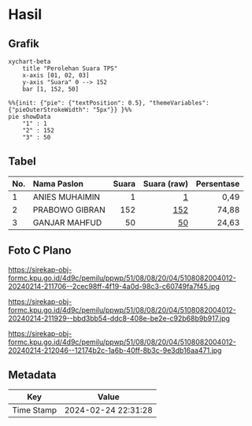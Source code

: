 # Hasil

## Grafik

```mermaid
xychart-beta
    title "Perolehan Suara TPS"
    x-axis [01, 02, 03]
    y-axis "Suara" 0 --> 152
    bar [1, 152, 50]
```

```mermaid
%%{init: {"pie": {"textPosition": 0.5}, "themeVariables": {"pieOuterStrokeWidth": "5px"}} }%%
pie showData
    "1" : 1
    "2" : 152
    "3" : 50
```

## Tabel

| No. | Nama Paslon    | Suara | Suara (raw) | Persentase |
|:--- |:-------------- | -----:| -----------:| ----------:|
| 1   | ANIES MUHAIMIN | 1     | [1][p-1]    | 0,49       |
| 2   | PRABOWO GIBRAN | 152   | [152][p-2]  | 74,88      |
| 3   | GANJAR MAHFUD  | 50    | [50][p-3]   | 24,63      |


[p-1]: https://github.com/gigit-pemilu/pemilu-2024-51-bali/blob/main/pilpres/hitung-suara/sub/51-bali/sub/08-buleleng/sub/08-kubutambahan/sub/2004-tajun/sub/012-tps/sub/paslon-1.txt
[p-2]: https://github.com/gigit-pemilu/pemilu-2024-51-bali/blob/main/pilpres/hitung-suara/sub/51-bali/sub/08-buleleng/sub/08-kubutambahan/sub/2004-tajun/sub/012-tps/sub/paslon-2.txt
[p-3]: https://github.com/gigit-pemilu/pemilu-2024-51-bali/blob/main/pilpres/hitung-suara/sub/51-bali/sub/08-buleleng/sub/08-kubutambahan/sub/2004-tajun/sub/012-tps/sub/paslon-3.txt

## Foto C Plano

https://sirekap-obj-formc.kpu.go.id/4d9c/pemilu/ppwp/51/08/08/20/04/5108082004012-20240214-211706--2cec98ff-4f19-4a0d-98c3-c60749fa7f45.jpg

https://sirekap-obj-formc.kpu.go.id/4d9c/pemilu/ppwp/51/08/08/20/04/5108082004012-20240214-211929--bbd3bb54-ddc8-408e-be2e-c92b68b9b917.jpg

https://sirekap-obj-formc.kpu.go.id/4d9c/pemilu/ppwp/51/08/08/20/04/5108082004012-20240214-212046--12174b2c-1a6b-40ff-8b3c-9e3db16aa471.jpg


## Metadata

| Key        | Value               |
| ---------- | ------------------- |
| Time Stamp | 2024-02-24 22:31:28 |



